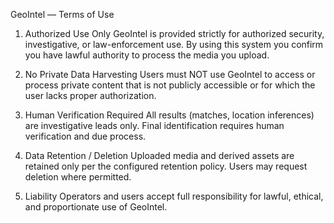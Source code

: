 GeoIntel — Terms of Use

1. Authorized Use Only
   GeoIntel is provided strictly for authorized security, investigative, or law-enforcement use.
   By using this system you confirm you have lawful authority to process the media you upload.

2. No Private Data Harvesting
   Users must NOT use GeoIntel to access or process private content that is not publicly accessible or for which the user lacks proper authorization.

3. Human Verification Required
   All results (matches, location inferences) are investigative leads only. Final identification requires human verification and due process.

4. Data Retention / Deletion
   Uploaded media and derived assets are retained only per the configured retention policy. Users may request deletion where permitted.

5. Liability
   Operators and users accept full responsibility for lawful, ethical, and proportionate use of GeoIntel.
